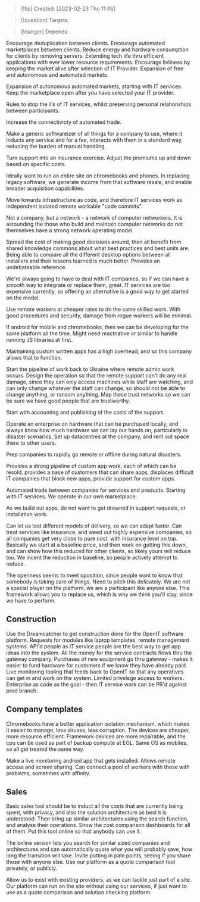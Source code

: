 
>[!tip] Created: [2023-02-23 Thu 11:46]

>[!question] Targets: 

>[!danger] Depends: 

Encourage deduplication between clients.
Encourage automated marketplaces between clients.
Reduce energy and hardware consumption for clients by removing servers.
Extending tech life thru efficient applications with ever lower resource requirements.
Encourage livliness by keeping the market alive after selection of IT Provider.
Expansion of free and autonomous and automated markets.


Expansion of autonomous automated markets, starting with IT services.
Keep the marketplace open after you have selected your IT provider.

Rules to stop the ills of IT services, whilst preserving personal relationships between participants.

Increase the connectivioty of automated trade.

Make a generic softwareizer of all things for a company to use, where it inducts any service and for a fee, interacts with them in a standard way, reducing the burden of manual handling.

Turn support into an insurance exercise.  Adjust the premiums up and down based on specific costs.

Ideally want to run an entire site on chromebooks and phones.  In replacing legacy software, we generate income from that software resale, and enable broader acquisition capabilities.

Move towards infrastructure as code, and therefore IT services work as independent isolated remote workable "code commits".

Not a company, but a network - a network of computer networkers.  It is astounding the those who build and maintain computer networks do not themselves have a strong network operating model.

Spread the cost of making good decisions around, then all benefit from shared knowledge commons about what best practices and best units are.  Being able to compare all the different desktop options between all installers and their lessons learned is much better.  Provides an undebateable reference.

We're always going to have to deal with IT companies, so if we can have a smooth way to integrate or replace them, great.  IT services are too expensive currently, so offering an alternative is a good way to get started on the model.

Use remote workers at cheaper rates to do the same skilled work.  With good procedures and security, damage from rogue workers will be minimal.

If android for mobile and chromebooks, then we can be developing for the same platform all the time.  Might need reactnative or similar to handle running JS libraries at first.

Maintaining custom written apps has a high overhead, and so this company allows that to function.

Start the pipeline of work back to Ukraine where remote admin work occurs.
Design the operation so that the remote support can't do any real damage, since they can only access machines while staff are watching, and can only change whatever the staff can change, so should not be able to change anything, or ransom anything.
Map these trust networks so we can be sure we have good people that are trustworthy.

Start with accounting and publishing of the costs of the support.

Operate an enterprise on hardware that can be purchased locally, and always know how much hardware we can lay our hands on, particularly in disaster scenarios.
Set up datacentres at the company, and rent out space there to other users.

Prep companies to rapidly go remote or offline during natural disasters.

Provides a strong pipeline of custom app work, each of which can be resold, provides a base of customers that can share apps, displaces difficult IT companies that block new apps, provide support for custom apps.

Automated trade between companies for services and products.  Starting with IT services.  We operate in our own marketplace.

As we build out apps, do not want to get drowned in support requests, or installation work.

Can let us test different models of delivery, so we can adapt faster.
Can treat services like insurance, and weed out highly expensive companies, so all companies get very close to pure cost, with insurance level on top.  Basically we start at a baseline price, and then work on getting this down, and can show how this reduced for other clients, so likely yours will reduce too.
We incent the reduction in baseline, so people actively attempt to reduce.

The openness seems to meet oposition, since people want to know that somebody is taking care of things.  Need to pitch this delicately.  We are not a special player on the platform, we are a participant like anyone else.  This framework allows you to replace us, which is why we think you'll stay, since we have to perform.

## Construction
Use the Dreamcatcher to get construction done for the OpenIT software platform.
Requests for modules like laptop templates, remote management systems.
API'd people as IT service people are the best way to get app ideas into the system.
All the money for the service contracts flows thru the gateway company.
Purchases of new equipment go thru gateway - makes it easier to fund hardware for customers if we know they have already paid.
Live monitoring tooling that feeds back to OpenIT so that any operatives can get in and work on the system.
Limited privelege access to workers.
Enterprise as code as the goal - then IT service work can be PR'd against prod branch.


## Company templates
Chromebooks have a better application isolation mechanism, which makes it easier to manage, less viruses, less corruption.  The devices are cheaper, more resource efficient.  Framework devices are more repairable, and the cpu can be used as part of backup compute at EOL.  Same OS as mobiles, so all get treated the same way.

Make a live monitoring android app that gets installed.  Allows remote access and screen sharing.
Can connect a pool of workers with those with problems, sometimes with affinity.

## Sales
Basic sales tool should be to induct all the costs that are currently being spent, with privacy, and also the solution architecture as best it is understood.  Then bring up similar architectures using the search function, and analyse their operations.  Show the cost comparison dashboards for all of them.  Put this tool online so that anybody can use it.

The online version lets you search for similar sized companies and architectures and can automatically quote what you will probably save, how long the transition will take.
Invite putting in pain points, seeing if you share those with anyone else.
Use our platform as a quote comparison tool privately, or publicly.

Allow us to exist with existing providers, as we can tackle just part of a site.  Our platform can run on the site without using our services, if just want to use as a quote comparison and solution checking platform.
